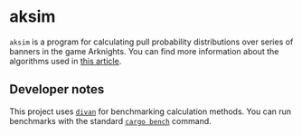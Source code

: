 # aksim

`aksim` is a program for calculating pull probability distributions over series of banners in the game Arknights. You can find more information about the algorithms used in [this article](https://kylechen.net/writing/gacha-probability/).

## Developer notes

This project uses [`divan`](https://crates.io/crates/divan) for benchmarking calculation methods. You can run benchmarks with the standard [`cargo bench`](https://doc.rust-lang.org/cargo/commands/cargo-bench.html) command.
